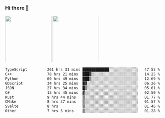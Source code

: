 ### Hi there 👋

<img height="150em" src="https://github-readme-stats.vercel.app/api?username=EddieDover&count_private=true&include_all_commits=true&show_icons=true&theme=dracula&hide_border=false&rank_icon=percentile"/>
<img height="150em" src="https://github-readme-stats.vercel.app/api/top-langs/?username=EddieDover&theme=dracula&hide_border=false&&layout=compact&langs_count=20" />

<!--START_SECTION:waka-->

```txt
TypeScript         261 hrs 31 mins ████████████░░░░░░░░░░░░░   47.55 %
C++                78 hrs 21 mins  ███▓░░░░░░░░░░░░░░░░░░░░░   14.25 %
Python             69 hrs 49 mins  ███▒░░░░░░░░░░░░░░░░░░░░░   12.69 %
GDScript           34 hrs 25 mins  █▓░░░░░░░░░░░░░░░░░░░░░░░   06.26 %
JSON               27 hrs 34 mins  █▒░░░░░░░░░░░░░░░░░░░░░░░   05.01 %
C#                 13 hrs 45 mins  ▓░░░░░░░░░░░░░░░░░░░░░░░░   02.50 %
Rust               9 hrs 44 mins   ▒░░░░░░░░░░░░░░░░░░░░░░░░   01.77 %
CMake              8 hrs 37 mins   ▒░░░░░░░░░░░░░░░░░░░░░░░░   01.57 %
Svelte             8 hrs           ▒░░░░░░░░░░░░░░░░░░░░░░░░   01.46 %
Other              7 hrs 3 mins    ▒░░░░░░░░░░░░░░░░░░░░░░░░   01.28 %
```

<!--END_SECTION:waka-->

<!--
**EddieDover/EddieDover** is a ✨ _special_ ✨ repository because its `README.md` (this file) appears on your GitHub profile.

Here are some ideas to get you started:

- 🔭 I’m currently working on ...
- 🌱 I’m currently learning ...
- 👯 I’m looking to collaborate on ...
- 🤔 I’m looking for help with ...
- 💬 Ask me about ...
- 📫 How to reach me: ...
- 😄 Pronouns: ...
- ⚡ Fun fact: ...
-->
<a rel="me" href="https://techhub.social/@EddieDover"></a>
